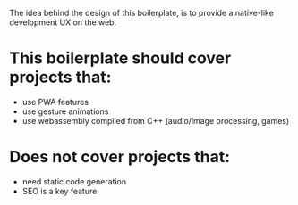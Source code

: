 The idea behind the design of this boilerplate, is to provide a native-like development UX on the web.


# This boilerplate should cover projects that:

- use PWA features
- use gesture animations
- use webassembly compiled from C++ (audio/image processing, games)

# Does not cover projects that:

- need static code generation
- SEO is a key feature
